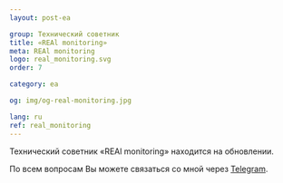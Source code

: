 ```yaml
---
layout: post-ea

group: Технический советник
title: «REAl monitoring»
meta: REAl monitoring
logo: real_monitoring.svg
order: 7

category: ea

og: img/og-real-monitoring.jpg

lang: ru
ref: real_monitoring
---
```


Технический советник «REAl monitoring» находится на обновлении.

По всем вопросам Вы можете связаться со мной через <a href="https://t.me/chutkoy" target="_blank">Telegram</a>.
